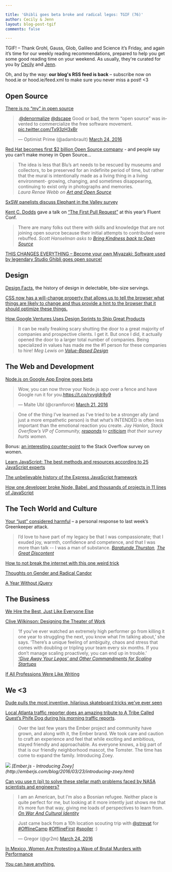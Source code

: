 ```yaml
---

title: 'Ghibli goes beta broke and radical legos: TGIF (76)'
author: Cecily & Jenn
layout: blog-post-tgif
comments: false

---
```



TGIF! – Thank Grohl, Gauss, Glob, Galileo and Science it’s Friday, and again it’s time for our weekly reading recommendations, prepared to help you get some good reading time on your weekend. As usually, they're curated for you by [Cecily](https://twitter.com/skeskali) and [Jenn](https://twitter.com/jennwrites). 

Oh, and by the way: <b>our blog's RSS feed is back</b> – subscribe now on hood.ie or hood.ie/feed.xml to make sure you never miss a post! <3


## Open Source

[There is no “my” in open source](https://medium.com/@nayafia/there-is-no-my-in-open-source-c3e5555390fa#.8t1kqps2q)  
  
<blockquote class="twitter-tweet" data-lang="en"><p lang="en" dir="ltr">.<a href="https://twitter.com/denormalize">@denormalize</a> <a href="https://twitter.com/dscape">@dscape</a> Good or bad, the term “open source” was invented to commercialize the free software movement. <a href="https://t.co/Tx93zH3xBr">pic.twitter.com/Tx93zH3xBr</a></p>&mdash; Optimist Prime (@adambrault) <a href="https://twitter.com/adambrault/status/713086305899384833">March 24, 2016</a></blockquote>
<script async src="//platform.twitter.com/widgets.js" charset="utf-8"></script>

[Red Hat becomes first $2 billion Open Source company](http://www.zdnet.com/article/red-hat-becomes-first-2b-open-source-company/) - and people say you can’t make money in Open Source...  
  
> The idea is less that Blu’s art needs to be rescued by museums and collectors, to be preserved for an indefinite period of time, but rather that the mural is intentionally made as a living thing in a living environment- growing, changing, and sometimes disappearing, continuing to exist only in photographs and memories.  
<cite>Laura Renae Webb on [Art and Open Source](http://lrwebb.com/2016/03/art-and-open-source/)</cite>

[SxSW panelists discuss Elephant in the Valley survey](https://opensource.com/life/16/3/elephant-valley-sxsw-2016)  

[Kent C. Dodds](https://twitter.com/kentcdodds) gave a talk on [“The First Pull Request”](https://www.youtube.com/watch?time_continue=1&v=HjgZQeMrw6c) at this year’s Fluent Conf.
  
> There are many folks out there with skills and knowledge that are not joining open source because their initial attempts to contributed were rebuffed.
<cite> Scott Hanselman asks to [Bring Kindness back to Open Source](https://medium.com/@shanselman/bring-kindness-back-to-open-source-90ed7d3ac76b#.sn6rgk8ky)</cite>  
  
[THIS CHANGES EVERYTHING – Become your own Miyazaki: Software used by legendary Studio Ghibli goes open source!](https://www.rt.com/news/336466-toonz-ghibly-open-source/)

## Design

[Design Facts](http://www.designfacts.org/info), the history of design in delectable, bite-size servings.  
  
[CSS now has a will-change property that allows us to tell the browser what things are likely to change and thus provide a hint to the browser that it should optimize these things.](http://snook.ca/archives/html_and_css/will-change)  
  
[How Google Ventures Uses Design Sprints to Ship Great Products](http://99u.com/articles/52707/how-google-ventures-uses-design-sprints-to-ship-great-products)  
  
> It can be really freaking scary shutting the door to a great majority of companies and prospective clients. I get it. But once I did, it actually opened the door to a larger total number of companies. Being specialized in values has made me the #1 person for these companies to hire!
<cite>Meg Lewis on [Value-Based Design](https://the-pastry-box-project.net/meg-lewis/2015-december-15)</cite>

## The Web and Development  
  
[Node.js on Google App Engine goes beta](https://cloudplatform.googleblog.com/2016/03/Node.js-on-Google-App-Engine-goes-beta.html)  
  
<blockquote class="twitter-tweet" data-lang="en"><p lang="en" dir="ltr">Wow, you can now throw your Node.js app over a fence and have Google run it for you.<a href="https://t.co/rvvgldr8y9">https://t.co/rvvgldr8y9</a></p>&mdash; Malte Ubl (@cramforce) <a href="https://twitter.com/cramforce/status/712001637888294912">March 21, 2016</a></blockquote>
<script async src="//platform.twitter.com/widgets.js" charset="utf-8"></script>

> One of the thing I’ve learned as I’ve tried to be a stronger ally (and just a more empathetic person) is that what’s INTENDED is often less important than the emotional reaction you create.
<cite>Jay Hanlon, Stack Overflow’s VP of Community, [responds](https://medium.com/@jayhanlon/first-off-i-want-to-thank-you-for-taking-the-time-to-share-this-and-particularly-for-being-8c8138929210#.yier4bx9o) to [criticism](https://medium.com/@glitterwitch/stack-overflow-s-developer-survey-analysis-hurts-women-ec4d568e2352#.41aj3t3ez) that their survey hurts women. </cite>

Bonus: [an interesting counter-point](https://twitter.com/sarah_edo/status/711228999481962496) to the Stack Overflow survey on women.  
  
[Learn JavaScript: The best methods and resources according to 25 JavaScript experts](https://psdtowp.net/learn-javascript.html)

[The unbelievable history of the Express JavaScript framework](http://thefullstack.xyz/history-express-javascript-framework/)

[How one developer broke Node, Babel, and thousands of projects in 11 lines of JavaScript](http://www.theregister.co.uk/2016/03/23/npm_left_pad_chaos/?mt=1458744627032)

## The Tech World and Culture  
  
[Your “just” considered harmful](https://medium.com/@boennemann/your-just-considered-harmful-679db7366b95#.92u5gto9v) – a personal response to last week’s Greenkeeper attack.

> I’d love to have part of my legacy be that I was compassionate; that I exuded joy, warmth, confidence and competence, and that I was more than talk -- I was a man of substance.
<cite>[Baratunde Thurston](https://twitter.com/baratunde), [The Great Discontent](http://thegreatdiscontent.com/interview/baratunde-thurston)</cite>  
  
[How to not break the internet with this one weird trick](https://medium.com/@Rich_Harris/how-to-not-break-the-internet-with-this-one-weird-trick-e3e2d57fee28#.413bd2w36)
  
[Thoughts on Gender and Radical Candor](http://firstround.com/review/thoughts-on-gender-and-radical-candor/)  
  
[A Year Without jQuery](http://blog.wearecolony.com/a-year-without-jquery/)


## The Business
  
[We Hire the Best, Just Like Everyone Else](http://blog.codinghorror.com/we-hire-the-best-just-like-everyone-else/)  
  
[Clive Wilkinson: Designing the Theater of Work](http://99u.com/videos/52099/clive-wilkinson-designing-the-theater-of-work)  
> ‘If you’ve ever watched an extremely high performer go from killing it one year to struggling the next, you know what I’m talking about,’ she says. ‘There’s a unique feeling of ambiguity, chaos and stress that comes with doubling or tripling your team every six months. If you don’t manage scaling proactively, you can end up in trouble.’  
<cite>[‘Give Away Your Legos’ and Other Commandments for Scaling Startups](http://firstround.com/review/give-away-your-legos-and-other-commandments-for-scaling-startups/)</cite>  
  
[If All Professions Were Like Writing](http://www.theestablishment.co/2016/03/24/if-all-professions-were-like-writing/)

## We <3

[Dude pulls the most inventive, hilarious skateboard tricks we’ve ever seen](http://digg.com/video/richie-jackson-death-skateboards)

[Local Atlanta traffic reporter does an amazing tribute to A Tribe Called Quest’s Phife Dog during his morning traffic reports](https://www.facebook.com/wsbtv/videos/10154225148970695/).

> Over the last few years the Ember project and community have grown, and along with it, the Ember brand. We took care and caution to craft an experience and feel that while exciting and ambitious, stayed friendly and approachable. As everyone knows, a big part of that is our friendly neighborhood mascot, the Tomster. The time has come to expand the family. Introducing Zoey.
<img src="http://emberjs.com/images/blog/2016-03/ember-zoey-all-sm.png">
<cite>[Ember.js - Introducing Zoey](http://emberjs.com/blog/2016/03/23/introducing-zoey.html)</cite>  
  
[Can you use π (pi) to solve these stellar math problems faced by NASA scientists and engineers?](http://www.jpl.nasa.gov/edu/nasapidaychallenge)  
  
> I am an American, but I’m also a Bosnian refugee. Neither place is quite perfect for me, but looking at it more intently just shows me that it’s more fun that way, giving me loads of perspectives to learn from.
<cite>[On War And Cultural Identity](https://femsplain.com/on-war-and-cultural-identity/)</cite>  
  
<blockquote class="twitter-tweet" data-lang="en"><p lang="en" dir="ltr">Just came back from a 10h location scouting trip with <a href="https://twitter.com/strevat">@strevat</a> for <a href="https://twitter.com/hashtag/OfflineCamp?src=hash">#OfflineCamp</a> <a href="https://twitter.com/hashtag/OfflineFirst?src=hash">#OfflineFirst</a> <a href="https://twitter.com/hashtag/spoiler?src=hash">#spoiler</a> :)</p>&mdash; Gregor (@gr2m) <a href="https://twitter.com/gr2m/status/713089373856743426">March 24, 2016</a></blockquote>
<script async src="//platform.twitter.com/widgets.js" charset="utf-8"></script>
  
[In Mexico, Women Are Protesting a Wave of Brutal Murders with Performance](https://broadly.vice.com/en_us/article/in-mexico-women-are-protesting-a-wave-of-brutal-murders-with-performance)  
  
[You can have anything.](https://vine.co/v/idz6nvjdJ0h)



